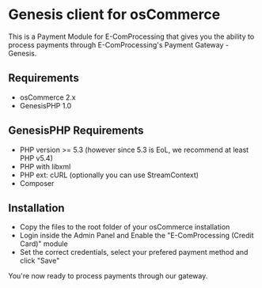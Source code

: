 Genesis client for osCommerce
=============================

This is a Payment Module for E-ComProcessing that gives you the ability to process payments through E-ComProcessing's Payment Gateway - Genesis.

Requirements
------------

* osCommerce 2.x
* GenesisPHP 1.0

GenesisPHP Requirements
------------

* PHP version >= 5.3 (however since 5.3 is EoL, we recommend at least PHP v5.4)
* PHP with libxml
* PHP ext: cURL (optionally you can use StreamContext)
* Composer

Installation
------------

* Copy the files to the root folder of your osCommerce installation
* Login inside the Admin Panel and Enable the "E-ComProcessing (Credit Card)" module
* Set the correct credentials, select your prefered payment method and click "Save"

You're now ready to process payments through our gateway.
